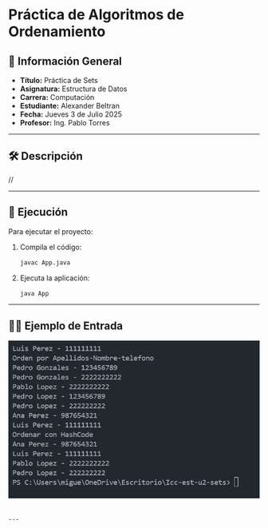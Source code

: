 
# Práctica de Algoritmos de Ordenamiento

## 📌 Información General

- **Título:** Práctica de Sets
- **Asignatura:** Estructura de Datos
- **Carrera:** Computación
- **Estudiante:** Alexander Beltran
- **Fecha:** Jueves 3 de Julio 2025
- **Profesor:** Ing. Pablo Torres

---

## 🛠️ Descripción

//

---

## 🚀 Ejecución

Para ejecutar el proyecto:

1. Compila el código:
    ```bash
    javac App.java
    ```
2. Ejecuta la aplicación:
    ```bash
    java App
    ```

---

## 🧑‍💻 Ejemplo de Entrada

![Ejecución Sets](Imagen/Sets2.png)

```

---

